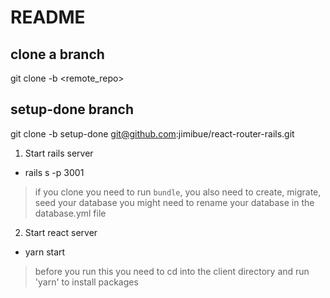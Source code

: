 # README

## clone a branch
git clone -b <branch> <remote_repo>

## setup-done branch
git clone -b setup-done git@github.com:jimibue/react-router-rails.git

1. Start rails server
- rails s -p 3001 
>if you clone you need to run `bundle`, you also need to create, migrate, seed your database
you might need to rename your database in the database.yml file

2. Start react server
- yarn start
>before you run this you need to cd into the client directory and run 'yarn' to install packages
